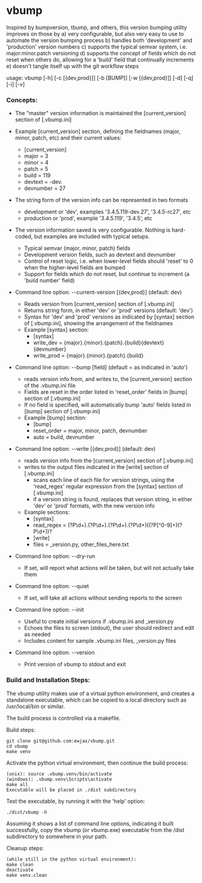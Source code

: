 # vbump

Inspired by bumpversion, tbump, and others, this version bumping utility improves on those by 
	a) very configurable, but also very easy to use to automate the version bumping process
	b) handles both 'development' and 'production' version numbers
	c) supports the typical semvar system, i.e. major.minor.patch versioning
	d) supports the concept of fields which do not reset when others do, allowing for a 'build' field that continually increments
	e) doesn't tangle itself up with the git workflow steps

usage: vbump [-h] [-c [{dev,prod}]] [-b [BUMP]] [-w [{dev,prod}]] [-d] [-q] [-i] [-v]

### Concepts:
  - The "master" version information is maintained the [current_version] section of [.vbump.ini]
  - Example [current_version] section, defining the fieldnames (major, minor, patch, etc) and their current values:
    - [current_version]
    - major = 3
    - minor = 4
    - patch = 5
    - build = 119
    - devtext = -dev.
    - devnumber = 27
  
  - The string form of the version info can be represented in two formats
    - development or 'dev', examples '3.4.5.119-dev.27', '3.4.5-rc27', etc
    - production or 'prod', example '3.4.5.119', '3.4.5', etc
  - The version information saved is very configurable.  Nothing is hard-coded, but examples are included with typical setups.
    - Typical semvar (major, minor, patch) fields
    - Development version fields, such as devtext and devnumber
    - Control of reset logic, i.e. when lower-level fields should 'reset' to 0 when the higher-level fields are bumped
    - Support for fields which do not reset, but continue to increment (a 'build number' field)
  
  - Command line option: --current-version [{dev,prod}] (default: dev)
    - Reads version from [current_version] section of [.vbump.ini]
    - Returns string form, in either 'dev' or 'prod' versions (default: 'dev')
    - Syntax for 'dev' and 'prod' versions as indicated by [syntax] section of [.vbump.ini], showing the arrangement of the fieldnames
    - Example [syntax] section:
      - [syntax]
      - write_dev = {major}.{minor}.{patch}.{build}{devtext}{devnumber}
      - write_prod = {major}.{minor}.{patch}.{build}
  
  - Command line option: --bump [field] (default = as indicated in 'auto')
    - reads version info from, and writes to, the [current_version] section of the .vbump.ini file
    - Fields are reset in the order listed in 'reset_order' fields in [bump] section of [.vbump.ini]
    - If no field is specified, will automatically bump 'auto' fields listed in [bump] section of [.vbump.ini]
    - Example [bump] section:
      - [bump]
      - reset_order = major, minor, patch, devnumber
      - auto = build, devnumber
  
  - Command line option: --write [{dev,prod}] (default: dev)
    - reads version info from the [current_version] section of [.vbump.ini]
    - writes to the output files indicated in the [write] section of [.vbump.ini]
      - scans each line of each file for version strings, using the 'read_regex' regular expression from the [syntax] section of [.vbump.ini]
      - if a version string is found, replaces that version string, in either 'dev' or 'prod' formats, with the new version info
    - Example sections:
      - [syntax]
      - read_regex = (?P<major>\d+)\.(?P<minor>\d+)\.(?P<patch>\d+)\.(?P<build>\d+)((?P<devtext>[^0-9]+)(?P<devnumber>\d+))?
      - [write]
      - files = _version.py, other_files_here.txt

  - Command line option: --dry-run
    - If set, will report what actions will be taken, but will not actually take them

  - Command line option: --quiet
    - If set, will take all actions without sending reports to the screen

  - Command line option: --init
    - Useful to create initial versions if .vbump.ini and _version.py
    - Echoes the files to screen (stdout), the user should redirect and edit as needed
    - Includes content for sample .vbump.ini files, _version.py files
        
  - Command line option: --version
    - Print version of vbump to stdout and exit


### Build and Installation Steps:
The vbump utility makes use of a virtual python environment, and creates a standalone executable, which can be copied to a local directory such as /usr/local/bin or similar.

The build process is controlled via a makefile.

Build steps:
```
git clone git@github.com:ewjax/vbump.git
cd vbump
make venv
```
Activate the python virtual environment, then continue the build process:
```
(unix): source .vbump.venv/bin/activate
(windows): .vbump.venv\Scripts\activate
make all
Executable will be placed in ./dist subdirectory
```
Test the executable, by running it with the 'help' option:
```
./dist/vbump -h
```
Assuming it shows a list of command line options, indicating it built successfully, copy the vbump (or vbump.exe) executable from the /dist subdirectory to somewhere in your path.

Cleanup steps:
```
(while still in the python virtual environment): 
make clean
deactivate
make venv.clean
```